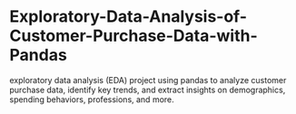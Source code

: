 # Exploratory-Data-Analysis-of-Customer-Purchase-Data-with-Pandas
exploratory data analysis (EDA) project using pandas to analyze customer purchase data, identify key trends, and extract insights on demographics, spending behaviors, professions, and more.

